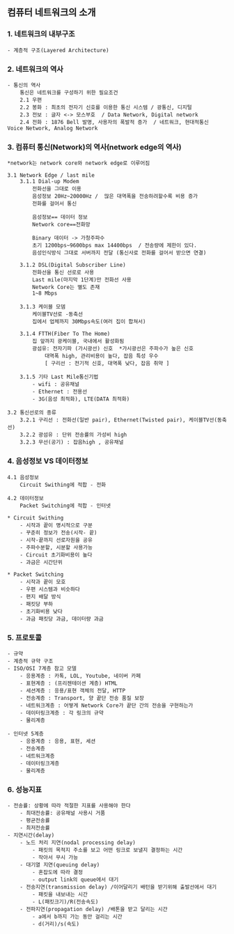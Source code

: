## 컴퓨터 네트워크의 소개

### 1. 네트워크의 내부구조
    - 계층적 구조(Layered Architecture)

### 2. 네트워크의 역사
    - 통신의 역사
        통신은 네트워크를 구성하기 위한 필요조건
        2.1 우편 
        2.2 봉화 : 최초의 전자기 신호를 이용한 통신 시스템 / 광통신, 디지털
        2.3 전보 : 글자 <-> 모스부호  / Data Network, Digital network
        2.4 전화 : 1876 Bell 발명, 사용자의 폭발적 증가  / 네트워크, 현대적통신  Voice Network, Analog Network

### 3. 컴퓨터 통신(Network)의 역사(network edge의 역사)

    *network는 network core와 network edge로 이루어짐
    
    3.1 Network Edge / last mile
        3.1.1 Dial-up Modem
            전화선을 그대로 이용
            음성정보 20Hz~20000Hz /  많은 대역폭을 전송하려할수록 비용 증가 
            전화를 걸어서 통신

            음성정보== 데이터 정보
            Network core==전화망

            Binary 데이터 -> 가청주파수 
            초기 1200bps~9600bps max 14400bps  / 전송량에 제한이 있다.
            음성인식방식 그대로 서버까지 전달 (통신사로 전화를 걸어서 받으면 연결)
        
        3.1.2 DSL(Digital Subscriber Line)
            전화선을 통신 선로로 사용
            Last mile(마지막 1단계)만 전화선 사용
            Network Core는 별도 존재
            1~8 Mbps
        
        3.1.3 케이블 모뎀
            케이블TV선로 -동축선
            집에서 업체까지 30Mbps속도(여러 집이 합쳐서)

        3.1.4 FTTH(Fiber To The Home)
            집 앞까지 광케이블, 국내에서 활성화됨
            광섬유: 전자기파 (가시광선) 신호  *가시광선은 주파수가 높은 신호
                대역폭 high, 관리비용이 높다, 잡음 특성 우수
                [ 구리선 : 전기적 신호, 대역폭 낮다, 잡음 취약 ]
        
        3.1.5 기타 Last Mile통신기법
            - wifi : 공유채널
            - Ethernet : 전용선
            - 3G(음성 최적화), LTE(DATA 최적화)

    3.2 통신선로의 종류
        3.2.1 구리선 : 전화선(일반 pair), Ethernet(Twisted pair), 케이블TV선(동축선)
        3.2.2 광섬유 : 단위 전송률의 가성비 high
        3.2.3 무선(공기) : 잡음high , 공유채널

### 4. 음성정보 VS 데이터정보
    4.1 음성정보
        Circuit Swithing에 적합 - 전화

    4.2 데이터정보
        Packet Switching에 적합 - 인터넷
    
    * Circuit Swithing
        - 시작과 끝이 명시적으로 구분
        - 꾸준히 정보가 전송(시작- 끝)
        - 시작-끝까지 선로자원을 공유
        - 주파수분할, 시분할 사용가능
        - Circuit 초기화비용이 높다
        - 과금은 시간단위

    * Packet Switching
        - 시작과 끝이 모호
        - 우편 시스템과 비슷하다
        - 편지 배달 방식
        - 패킷당 부하
        - 초기화비용 낮다
        - 과금 패킷당 과금, 데이터량 과금

### 5. 프로토콜
    - 규약
    - 계층적 규약 구조
    - ISO/OSI 7계층 참고 모델
        - 응용계층 : 카톡, LOL, Youtube, 네이버 카페
        - 표현계층 : (프리젠테이션 계층) HTML
        - 세션계층 : 응용/표현 객체의 전달, HTTP
        - 전송계층 : Transport, 양 끝단 전송 품질 보장
        - 네트워크계층 : 어떻게 Network Core가 끝단 간의 전송을 구현하는가
        - 데이터링크계층 : 각 링크의 규약
        - 물리계층
    
    - 인터넷 5계층
        - 응용계층 : 응용, 표현, 세션
        - 전송계층
        - 네트워크계층
        - 데이터링크계층
        - 물리계층

### 6. 성능지표
    - 전송률: 상황에 따라 적절한 지표를 사용해야 한다 
        - 최대전송률: 공유채널 사용시 거품
        - 평균전송률 
        - 최저전송률
    - 지연시간(delay)
        - 노드 처리 지연(nodal processing delay)
            - 패킷의 목적지 주소를 보고 어떤 링크로 보낼지 결정하는 시간
            - 작아서 무시 가능
        - 대기열 지연(queuing delay)
            - 혼잡도에 따라 결정
            - output link의 queue에서 대기
        - 전송지연(transmission delay) /이어달리기 배턴을 받기위해 출발선에서 대기
            - 패킷을 내보내는 시간
            - L(패킷크기)/R(전송속도)
        - 전파지연(propagation delay) /배톤을 받고 달리는 시간
            - a에서 b까지 가는 동안 걸리는 시간
            - d(거리)/s(속도)
